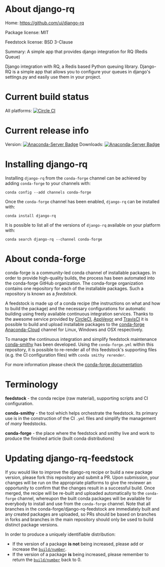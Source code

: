 About django-rq
===============

Home: https://github.com/ui/django-rq

Package license: MIT

Feedstock license: BSD 3-Clause

Summary: A simple app that provides django integration for RQ (Redis Queue)

Django integration with RQ, a Redis based Python queuing library. Django-RQ
is a simple app that allows you to configure your queues in django's settings.py
and easily use them in your project.


Current build status
====================

All platforms: [![Circle CI](https://circleci.com/gh/conda-forge/django-rq-feedstock.svg?style=shield)](https://circleci.com/gh/conda-forge/django-rq-feedstock)

Current release info
====================
Version: [![Anaconda-Server Badge](https://anaconda.org/conda-forge/django-rq/badges/version.svg)](https://anaconda.org/conda-forge/django-rq)
Downloads: [![Anaconda-Server Badge](https://anaconda.org/conda-forge/django-rq/badges/downloads.svg)](https://anaconda.org/conda-forge/django-rq)

Installing django-rq
====================

Installing `django-rq` from the `conda-forge` channel can be achieved by adding `conda-forge` to your channels with:

```
conda config --add channels conda-forge
```

Once the `conda-forge` channel has been enabled, `django-rq` can be installed with:

```
conda install django-rq
```

It is possible to list all of the versions of `django-rq` available on your platform with:

```
conda search django-rq --channel conda-forge
```


About conda-forge
=================

conda-forge is a community-led conda channel of installable packages.
In order to provide high-quality builds, the process has been automated into the
conda-forge GitHub organization. The conda-forge organization contains one repository
for each of the installable packages. Such a repository is known as a *feedstock*.

A feedstock is made up of a conda recipe (the instructions on what and how to build
the package) and the necessary configurations for automatic building using freely
available continuous integration services. Thanks to the awesome service provided by
[CircleCI](https://circleci.com/), [AppVeyor](http://www.appveyor.com/)
and [TravisCI](https://travis-ci.org/) it is possible to build and upload installable
packages to the [conda-forge](https://anaconda.org/conda-forge)
[Anaconda-Cloud](http://docs.anaconda.org/) channel for Linux, Windows and OSX respectively.

To manage the continuous integration and simplify feedstock maintenance
[conda-smithy](http://github.com/conda-forge/conda-smithy) has been developed.
Using the ``conda-forge.yml`` within this repository, it is possible to re-render all of
this feedstock's supporting files (e.g. the CI configuration files) with ``conda smithy rerender``.

For more information please check the [conda-forge documentation](https://conda-forge.org/docs/).

Terminology
===========

**feedstock** - the conda recipe (raw material), supporting scripts and CI configuration.

**conda-smithy** - the tool which helps orchestrate the feedstock.
                   Its primary use is in the construction of the CI ``.yml`` files
                   and simplify the management of *many* feedstocks.

**conda-forge** - the place where the feedstock and smithy live and work to
                  produce the finished article (built conda distributions)


Updating django-rq-feedstock
============================

If you would like to improve the django-rq recipe or build a new
package version, please fork this repository and submit a PR. Upon submission,
your changes will be run on the appropriate platforms to give the reviewer an
opportunity to confirm that the changes result in a successful build. Once
merged, the recipe will be re-built and uploaded automatically to the
`conda-forge` channel, whereupon the built conda packages will be available for
everybody to install and use from the `conda-forge` channel.
Note that all branches in the conda-forge/django-rq-feedstock are
immediately built and any created packages are uploaded, so PRs should be based
on branches in forks and branches in the main repository should only be used to
build distinct package versions.

In order to produce a uniquely identifiable distribution:
 * If the version of a package **is not** being increased, please add or increase
   the [``build/number``](http://conda.pydata.org/docs/building/meta-yaml.html#build-number-and-string).
 * If the version of a package **is** being increased, please remember to return
   the [``build/number``](http://conda.pydata.org/docs/building/meta-yaml.html#build-number-and-string)
   back to 0.
